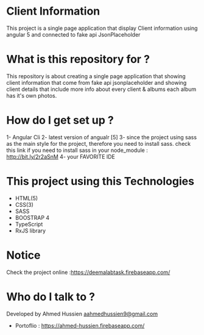 # Client Information
This project is a single page application that display Client information using angular 5 and connected to fake api JsonPlaceholder

# What is this repository for ? 
This repository is about creating a single page application that showing client information that come from fake api jsonplaceholder and showing client details that include more info about every client & albums each album has it's own photos.
# How do I get set up ? 
1- Angular Cli 
2- latest version of angualr [5]
3- since the project using sass as the main style for the project, therefore you need to install sass.
check this link if you need to install sass in your node_module : http://bit.ly/2r2aSnM
4- your FAVORITE IDE 
# This project using this Technologies 
* HTML(5)
* CSS(3)
* SASS
* BOOSTRAP 4 
* TypeScript
* RxJS library
# Notice
Check the project online :https://deemalabtask.firebaseapp.com/ 
# Who do I talk to ? 
Developed by Ahmed Hussien 
aahmedhussien9@gmail.com
* Portoflio : https://ahmed-hussien.firebaseapp.com/

